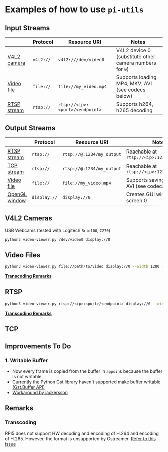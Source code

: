 # Examples of how to use `pi-utils`

## Input Streams

|                              | Protocol  | Resource URI                    | Notes                                                   |
| ---------------------------- | --------- | ------------------------------- | ------------------------------------------------------- |
| [V4L2 camera](#v4l2-cameras) | `v4l2://` | `v4l2:///dev/video0`            | V4L2 device 0 (substitute other camera numbers for `0`) |
| [Video file](#video-files)   | `file://` | `file://my_video.mp4`           | Supports loading MP4, MKV, AVI (see codecs below)       |
| [RTSP stream](#rtsp)         | `rtsp://` | `rtsp://<ip>:<port>/<endpoint>` | Supports h264, h265 decoding                            |

## Output Streams

|                                  | Protocol     | Resource URI              | Notes                                            |
| -------------------------------- | ------------ | ------------------------- | ------------------------------------------------ |
| [RTSP stream](#rtsp)             | `rtsp://`    | `rtsp://@:1234/my_output` | Reachable at `rtsp://<ip>:1234/my_output`        |
| [TCP stream](#tcp)               | `rtsp://`    | `rtsp://@:1234/my_output` | Reachable at `rtsp://<ip>:1234/my_output`        |
| [Video file](#video-files)       | `file://`    | `file://my_video.mp4`     | Supports saving MP4, MKV, AVI (see codecs below) |
| [OpenGL window](#output-streams) | `display://` | `display://0`             | Creates GUI window on screen 0                   |

## V4L2 Cameras

USB Webcams (tested with Logitech `Brio100`, `C270`)

```bash
python3 video-viewer.py /dev/video0 display://0
```

## Video Files

```bash
python3 video-viewer.py file://path/to/video display://0 --width 1280 --height 720 --framerate 30
```

**[Transcoding Remarks](#transcoding)**

## RTSP

```bash
python3 video-viewer.py rtsp://<ip>:<port>/<endpoint> display://0 --width 1280 --height 720 --framerate 30
```

**[Transcoding Remarks](#transcoding)**

## TCP

## Improvements To Do

### 1. Writable Buffer

- Now every frame is copied from the buffer in `appsink` because the buffer is not writable
- Currently the Python Gst library haven't supported make buffer writable [(Gst.Buffer API)](https://lazka.github.io/pgi-docs/Gst-1.0/classes/Buffer.html)
- [Workaround by jackersson](https://github.com/jackersson/gst-python-hacks/blob/master/how_to_make_gst_buffer_writable.ipynb)

## Remarks

### Transcoding

RPI5 does not support HW decoding and encoding of H.264 and encoding of H.265. However, the format is unsupported by Gstreamer. [Refer to this issue](https://gitlab.freedesktop.org/gstreamer/gstreamer/-/issues/3157)

